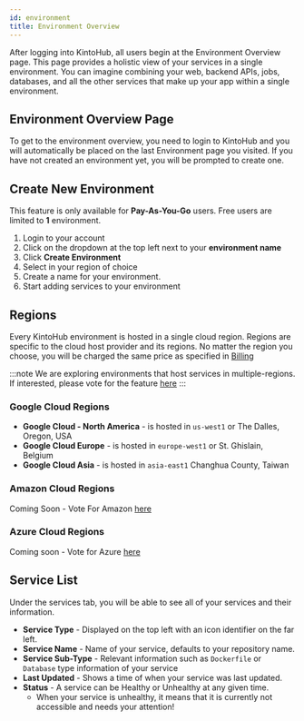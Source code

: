 ```yaml
---
id: environment
title: Environment Overview
---
```


After logging into KintoHub, all users begin at the Environment Overview page.
This page provides a holistic view of your services in a single environment.
You can imagine combining your web, backend APIs, jobs, databases, and all the other services that make up your app within a single environment.

## Environment Overview Page

To get to the environment overview, you need to login to KintoHub and you will automatically be placed on the last Environment page you visited.
If you have not created an environment yet, you will be prompted to create one.

## Create New Environment

This feature is only available for **Pay-As-You-Go** users. Free users are limited to **1** environment.

1. Login to your account
2. Click on the dropdown at the top left next to your **environment name**
3. Click **Create Environment**
4. Select in your region of choice
5. Create a name for your environment.
6. Start adding services to your environment

## Regions

Every KintoHub environment is hosted in a single cloud region. 
Regions are specific to the cloud host provider and its regions.
No matter the region you choose, you will be charged the same price as specified in [Billing](anatomy-billing.md)

:::note
We are exploring environments that host services in multiple-regions. If interested, please vote for the feature [here](https://feedback.kintohub.com/feature-requests/p/multi-region-environments)
:::

### Google Cloud Regions

* **Google Cloud - North America** - is hosted in `us-west1` or The Dalles, Oregon, USA
* **Google Cloud Europe** - is hosted in  `europe-west1` or St. Ghislain, Belgium
* **Google Cloud Asia** - is hosted in `asia-east1` Changhua County, Taiwan

### Amazon Cloud Regions

Coming Soon - Vote For Amazon [here](https://feedback.kintohub.com/feature-requests/p/amazon-cloud-regions)

### Azure Cloud Regions

Coming soon - Vote for Azure [here](https://feedback.kintohub.com/feature-requests/p/azure-cloud-regions)

## Service List

Under the services tab, you will be able to see all of your services and their information.

* **Service Type** - Displayed on the top left with an icon identifier on the far left.
* **Service Name** - Name of your service, defaults to your repository name.
* **Service Sub-Type** - Relevant information such as `Dockerfile` or `Database` type information of your service
* **Last Updated** - Shows a time of when your service was last updated.
* **Status** - A service can be Healthy or Unhealthy at any given time.
    * When your service is unhealthy, it means that it is currently not accessible and needs your attention!
